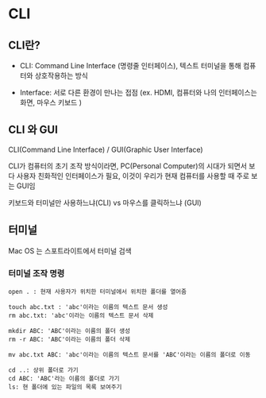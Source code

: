 # CLI

## CLI란?

- CLI: Command Line Interface (명령줄 인터페이스), 텍스트 터미널을 통해 컴퓨터와 상호작용하는 방식

- Interface: 서로 다른 환경이 만나는 접점 (ex. HDMI, 컴퓨터와 나의 인터페이스는 화면, 마우스 키보드 )

## CLI 와 GUI

CLI(Command Line Interface) / GUI(Graphic User Interface)

CLI가 컴퓨터의 초기 조작 방식이라면, PC(Personal Computer)의 시대가 되면서 보다 사용자 친화적인 인터페이스가 필요, 이것이 우리가 현재 컴퓨터를 사용할 때 주로 보는 GUI임

키보드와 터미널만 사용하느냐(CLI) vs 마우스를 클릭하느냐 (GUI)

## 터미널

Mac OS 는 스포트라이트에서 터미널 검색

### 터미널 조작 명령

```
open . : 현재 사용자가 위치한 터미널에서 위치한 폴더를 열어줌
```

```
touch abc.txt : 'abc'이라는 이름의 텍스트 문서 생성
rm abc.txt: 'abc'이라는 이름의 텍스트 문서 삭제

mkdir ABC: 'ABC'이라는 이름의 폴더 생성
rm -r ABC: 'ABC'이라는 이름의 폴더 삭제

mv abc.txt ABC: 'abc'이라는 이름의 텍스트 문서를 'ABC'이라는 이름의 폴더로 이동
```

```
cd ..: 상위 폴더로 가기
cd ABC: 'ABC'라는 이름의 폴더로 가기
ls: 현 폴더에 있는 파일의 목록 보여주기
```





